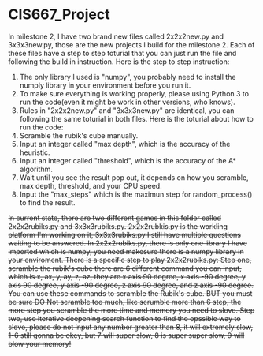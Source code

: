 # CIS667_Project
In milestone 2, I have two brand new files called 2x2x2new.py and 3x3x3new.py, those are the new projects I build for the milestone 2.
Each of these files have a step to step toturial that you can just run the file and following the build in instruction.
Here is the step to step instruction:
1. The only library I used is "numpy", you probably need to install the numply library in your environment before you run it.
2. To make sure everything is working properly, please using Python 3 to run the code(even it might be work in other versions, who knows).
3. Rules in "2x2x2new.py" and "3x3x3new.py" are identical, you can following the same toturial in both files.
Here is the toturial about how to run the code:
1. Scramble the rubik's cube manually.
2. Input an integer called "max depth", which is the accuracy of the heuristic.
3. Input an integer called "threshold", which is the accuracy of the A* algorithm.
4. Wait until you see the result pop out, it depends on how you scramble, max depth, threshold, and your CPU speed.
5. Input the "max_steps" which is the maximun step for random_process() to find the result.

~~In current state, there are two different games in this folder called 2x2x2rubiks.py and 3x3x3rubiks.py.
2x2x2rubkis.py is the workling platform I'm working on it, 3x3x3rubiks.py I still have multiple questions waiting to be answered.
In 2x2x2rubiks.py, there is only one library I have imported which is numpy, you need makesure there is a numpy library in your enviroment.
There is a specific step to play 2x2x2rubiks.py:
Step one, scramble the rubik's cube
there are 6 different command you can input, which is x, ax, y, ay, z, az, 
they are x axis 90 degree, x axis -90 degree, y axis 90 degree, y axis -90 degree, z axis 90 degree, and z axis -90 degree.
You can use these commands to scramble the Rubik's cube.
BUT you must be sure DO Not scramble too much, like scrumble more than 6 step; the more step you scramble the more time and memory you need to slove.
Step two, use iterative deepening search function to find the opssible way to slove, please do not input any number greater than 8, it will extremely slow,
1-6 still gonna be okey, but 7 will super slow, 8 is super super slow, 9 will blow your memory!~~
